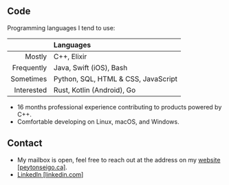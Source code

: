 ## Code

Programming languages I tend to use:

||Languages|
|-:|:-|
|Mostly|C++, Elixir|
|Frequently|Java, Swift (iOS), Bash
|Sometimes|Python, SQL, HTML & CSS, JavaScript|
|Interested|Rust, Kotlin (Android), Go|

- 16 months professional experience contributing to products powered by C++.
- Comfortable developing on Linux, macOS, and Windows.

## Contact

- My mailbox is open, feel free to reach out at the address on my [website \[peytonseigo.ca\]](http://peytonseigo.ca).
- [LinkedIn \[linkedin.com\]](https://linkedin.com/in/peytonseigo)
